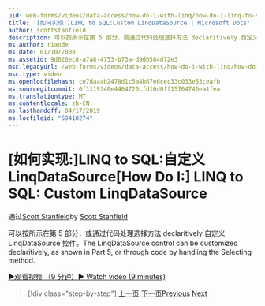 ```yaml
---
uid: web-forms/videos/data-access/how-do-i-with-linq/how-do-i-linq-to-sql-custom-linqdatasource
title: '[如何实现:]LINQ to SQL:Custom LinqDataSource | Microsoft Docs'
author: scottstanfield
description: 可以按所示在第 5 部分，或通过代码处理选择方法 declaritively 自定义 LinqDataSource 控件。
ms.author: riande
ms.date: 01/10/2008
ms.assetid: 9d020ec8-a7a8-4753-b73a-d9d0584d72e3
msc.legacyurl: /web-forms/videos/data-access/how-do-i-with-linq/how-do-i-linq-to-sql-custom-linqdatasource
msc.type: video
ms.openlocfilehash: ce7daaab2478d1c5a4b67e6cec33c033e53ceafb
ms.sourcegitcommit: 0f1119340e4464720cfd16d0ff15764746ea1fea
ms.translationtype: MT
ms.contentlocale: zh-CN
ms.lasthandoff: 04/17/2019
ms.locfileid: "59410274"
---
```

# <a name="how-do-i-linq-to-sql-custom-linqdatasource"></a><span data-ttu-id="de454-103">[如何实现:]LINQ to SQL:自定义 LinqDataSource</span><span class="sxs-lookup"><span data-stu-id="de454-103">[How Do I:] LINQ to SQL: Custom LinqDataSource</span></span>

<span data-ttu-id="de454-104">通过[Scott Stanfield](https://github.com/scottstanfield)</span><span class="sxs-lookup"><span data-stu-id="de454-104">by [Scott Stanfield](https://github.com/scottstanfield)</span></span>

<span data-ttu-id="de454-105">可以按所示在第 5 部分，或通过代码处理选择方法 declaritively 自定义 LinqDataSource 控件。</span><span class="sxs-lookup"><span data-stu-id="de454-105">The LinqDataSource control can be customized declaritively, as shown in Part 5, or through code by handling the Selecting method.</span></span>

[<span data-ttu-id="de454-106">&#9654;观看视频 （9 分钟）</span><span class="sxs-lookup"><span data-stu-id="de454-106">&#9654; Watch video (9 minutes)</span></span>](https://channel9.msdn.com/Blogs/ASP-NET-Site-Videos/how-do-i-linq-to-sql-custom-linqdatasource)

> [!div class="step-by-step"]
> <span data-ttu-id="de454-107">[上一页](how-do-i-linq-to-sql-linqdatasource.md)
> [下一页](how-do-i-linq-to-sql-using-stored-procedures.md)</span><span class="sxs-lookup"><span data-stu-id="de454-107">[Previous](how-do-i-linq-to-sql-linqdatasource.md)
[Next](how-do-i-linq-to-sql-using-stored-procedures.md)</span></span>
